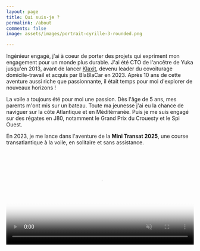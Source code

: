 ```yaml
---
layout: page
title: Qui suis-je ?
permalink: /about
comments: false
image: assets/images/portrait-cyrille-3-rounded.png

---
```


Ingénieur engagé, j'ai à coeur de porter des projets qui expriment mon engagement pour un monde plus durable. J'ai été CTO de l'ancêtre de Yuka jusqu'en 2013, avant de lancer <a href="https://www.klaxit.com/" target="_blank">Klaxit</a>, devenu leader du covoiturage domicile-travail et acquis par BlaBlaCar en 2023. Après 10 ans de cette aventure aussi riche que passionnante, il était temps pour moi d'explorer de nouveaux horizons ! 

La voile a toujours été pour moi une passion. Dès l'âge de 5 ans, mes parents m'ont mis sur un bateau. Toute ma jeunesse j'ai eu la chance de naviguer sur la côte Atlantique et en Méditérranée. Puis je me suis engagé sur des régates en J80, notamment le Grand Prix du Crouesty et le Spi Ouest. 

En 2023, je me lance dans l'aventure de la **Mini Transat 2025**, une course transatlantique à la voile, en solitaire et sans assistance.

<div style="width: 100% !important" >
<video style="width: 100% !important" autoplay="" loop="" muted="" playsinline="" poster="https://static.s123-cdn-static.com/uploads/4985860/normal_6058c88e6733e-thumbnail.jpg">
    <source type="video/mp4" src="https://cdn-media.f-static.net/uploads/4985860/normal_6058c88e6733e.mp4">
</video>
</div>
